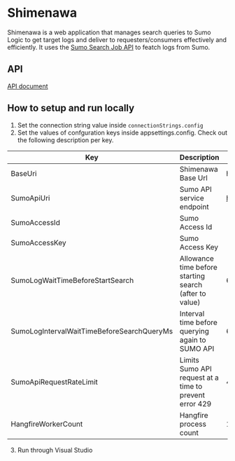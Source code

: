 # Shimenawa
Shimenawa is a web application that manages search queries to Sumo Logic to get target logs and deliver to requesters/consumers effectively and efficiently.
It uses the [Sumo Search Job API](https://help.sumologic.com/APIs/02Search_Job_API/About_the_Search_Job_API) to featch logs from Sumo.

## API
[API document](API.md)

## How to setup and run locally
1. Set the connection string value inside `connectionStrings.config`
2. Set the values of confguration keys inside appsettings.config. Check out the following description per key.

| Key   										| Description 	            |SampleValue 	|
|---											|---			            |---			|
| BaseUri										| Shimenawa Base Url	    | http://localhost:5311/ |
| SumoApiUri									| Sumo API service endpoint | https://api.sumologic.com/api/v1/ |
| SumoAccessId									| Sumo Access Id            | 				|
| SumoAccessKey									| Sumo Access Key			|				|
| SumoLogWaitTimeBeforeStartSearch				| Allowance time before starting search (after to value) |	60000 |
| SumoLogIntervalWaitTimeBeforeSearchQueryMs    | Interval time before querying again to SUMO API  			    | 60000	|
| SumoApiRequestRateLimit						| Limits Sumo API request at a time to prevent error 429  | 4 |
| HangfireWorkerCount							| Hangfire process count | 10 			|

3. Run through Visual Studio